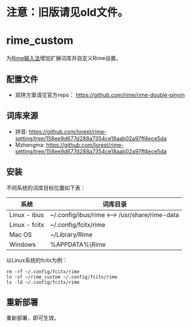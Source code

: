 
注意：旧版请见old文件。
======


rime_custom
======
为[Rime输入法](http://rime.im/)增加扩展词库并自定义Rime设置。


## 配置文件
* 双拼方案请见官方repo： https://github.com/rime/rime-double-pinyin


## 词库来源
* 拼音: https://github.com/Iorest/rime-setting/tree/158ee9d677d288a7354ce18aab02a97ff4ece5da
* Mzhengma: https://github.com/Iorest/rime-setting/tree/158ee9d677d288a7354ce18aab02a97ff4ece5da


## 安装
不同系统的词库目标位置如下表：

| 系统   |    词库目录         |
|--------|---------------------|
| Linux - ibus  | ~/.config/ibus/rime <--> /usr/share/rime-data|
| Linux - fcitx | ~/.config/fcitx/rime |
| Mac OS | ~/Library/Rime      |
|Windows | %APPDATA%\Rime      |

以Linux系统的fcitx为例：
```shell
rm -rf ~/.config/fcitx/rime
ln -sf ~/rime_custom ~/.config/fcitx/rime
ls -ld ~/.config/fcitx/rime
```

## 重新部署
重新部署，即可生效。



